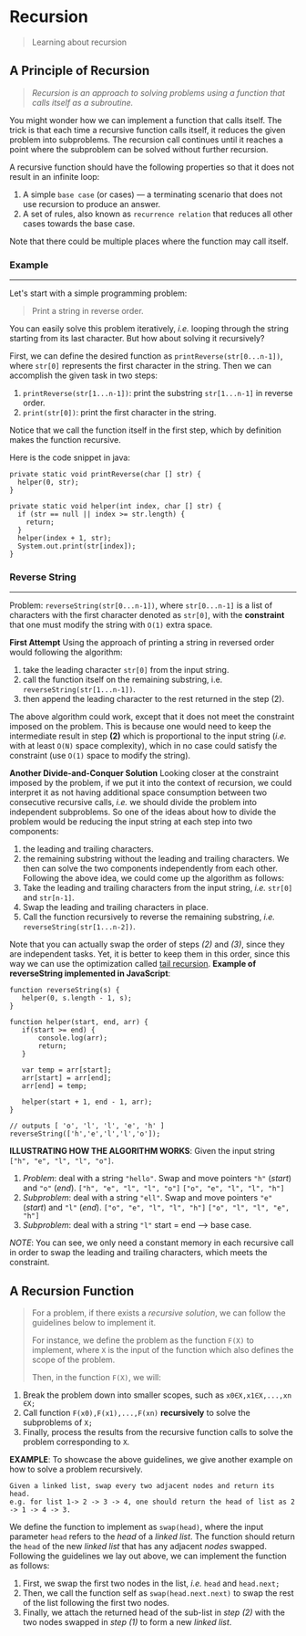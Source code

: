 Recursion
===================
> Learning about recursion

A Principle of Recursion
-------------
>
>*Recursion is an approach to solving problems using a function that calls itself as a subroutine.*
>

You might wonder how we can implement a function that calls itself. The trick is that each time a recursive function calls itself, it reduces the given problem into subproblems. The recursion call continues until it reaches a point where the subproblem can be solved without further recursion.

A recursive function should have the following properties so that it does not result in an infinite loop:

1.  A simple `base case` (or cases) — a terminating scenario that does not use recursion to produce an answer.
2.  A set of rules, also known as `recurrence relation` that reduces all other cases towards the base case.

Note that there could be multiple places where the function may call itself.

### Example

----------

Let's start with a simple programming problem:

> Print a string in reverse order.

You can easily solve this problem iteratively, _i.e._ looping through the string starting from its last character. But how about solving it recursively?

First, we can define the desired function as `printReverse(str[0...n-1])`, where `str[0]` represents the first character in the string. Then we can accomplish the given task in two steps:

1.  `printReverse(str[1...n-1])`: print the substring `str[1...n-1]` in reverse order.
2.  `print(str[0])`: print the first character in the string.

Notice that we call the function itself in the first step, which by definition makes the function recursive.

Here is the code snippet in java:
```
private static void printReverse(char [] str) {
  helper(0, str);
}

private static void helper(int index, char [] str) {
  if (str == null || index >= str.length) {
    return;
  }
  helper(index + 1, str);
  System.out.print(str[index]);
}
```

### Reverse String

----------
Problem: ```reverseString(str[0...n-1])```, where ```str[0...n-1]``` is a list of characters with the first character denoted as ```str[0]```, with the **constraint** that one must modify the string with ```O(1)``` extra space.

**First Attempt**
Using the approach of printing a string in reversed order would following the algorithm:
1.	take the leading character ```str[0]``` from the input string.
2.	call the function itself on the remaining substring, i.e. ```reverseString(str[1...n-1])```.
3.	then append the leading character to the rest returned in the step (2).

The above algorithm could work, except that it does not meet the constraint imposed on the problem.
This is because one would need to keep the intermediate result in step **(2)** which is proportional to the input string (*i.e.* with at least ```O(N)``` space complexity), which in no case could satisfy the constraint (use ```O(1)``` space to modify the string).

**Another Divide-and-Conquer Solution**
Looking closer at the constraint imposed by the problem, if we put it into the context of recursion, we could interpret it as not having additional space consumption between two consecutive recursive calls, *i.e.* we should divide the problem into independent subproblems.
So one of the ideas about how to divide the problem would be reducing the input string at each step into two components:
1.	the leading and trailing characters.
2.	the remaining substring without the leading and trailing characters.
We then can solve the two components independently from each other.
Following the above idea, we could come up the algorithm as follows:
3.	Take the leading and trailing characters from the input string, *i.e.* ```str[0]``` and ```str[n-1]```.
4.	Swap the leading and trailing characters in place.
5.	Call the function recursively to reverse the remaining substring, *i.e.* ```reverseString(str[1...n-2])```.

Note that you can actually swap the order of steps *(2)* and *(3)*, since they are independent tasks.
Yet, it is better to keep them in this order, since this way we can use the optimization called [tail recursion](https://en.wikipedia.org/wiki/Tail_call).
 **Example of reverseString implemented in JavaScript**:
 ```
function reverseString(s) {
	helper(0, s.length - 1, s);
}

function helper(start, end, arr) {
	if(start >= end) {
		console.log(arr);
		return;
	}

	var temp = arr[start];
	arr[start] = arr[end];
	arr[end] = temp;

	helper(start + 1, end - 1, arr);
}

// outputs [ 'o', 'l', 'l', 'e', 'h' ]
reverseString(['h','e','l','l','o']);
 ```

 **ILLUSTRATING HOW THE ALGORITHM WORKS**:
 Given the input string `["h", "e", "l", "l", "o"]`.
 1.	*Problem*: deal with a string `"hello"`.
	 Swap and move pointers `"h"` (*start*) and `"o"` (*end*).
	 `["h", "e", "l", "l", "o"]`
	 `["o", "e", "l", "l", "h"]`
 2.	*Subproblem*: deal with a string `"ell"`.
	 Swap and move pointers `"e"` (*start*) and `"l"` (*end*).
 	 `["o", "e", "l", "l", "h"]`
 	 `["o", "l", "l", "e", "h"]`
  3.    *Subproblem*: deal with a string `"l"`
	 start = end --> base case.

 *NOTE*: You can see, we only need a constant memory in each recursive call in order to swap the leading and trailing characters, which meets the constraint.



A Recursion Function
-------------
> For a problem, if there exists a *recursive solution*, we can follow the guidelines below to implement it.
>
> For instance, we define the problem as the function `F(X)` to implement, where `X` is the input of the function which also defines the scope of the problem.
>
> Then, in the function `F(X)`, we will:
1.	Break the problem down into smaller scopes, such as `x0​∈X,x1​∈X,...,xn​∈X;`
2.	Call function `F(x0​),F(x1​),...,F(xn​)` **recursively** to solve the subproblems of `X;`
3.	Finally, process the results from the recursive function calls to solve the problem corresponding to `X`.

**EXAMPLE**:
To showcase the above guidelines, we give another example on how to solve a problem recursively.
```
Given a linked list, swap every two adjacent nodes and return its head.
e.g. for list 1-> 2 -> 3 -> 4, one should return the head of list as 2 -> 1 -> 4 -> 3.
```
We define the function to implement as `swap(head)`, where the input parameter `head` refers to the *head* of a *linked list*. The function should return the `head` of the new *linked list* that has any adjacent *nodes* swapped.
Following the guidelines we lay out above, we can implement the function as follows:
1.	First, we swap the first two nodes in the list, *i.e.* `head` and `head.next;`
2.	Then, we call the function self as `swap(head.next.next)` to swap the rest of the list following the first two nodes.
3.	Finally, we attach the returned head of the sub-list in *step (2)* with the two nodes swapped in *step (1)* to form a new *linked list*.
